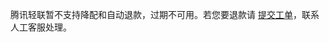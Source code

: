 ﻿腾讯轻联暂不支持降配和自动退款，过期不可用。若您要退款请 [提交工单](https://console.cloud.tencent.com/workorder/category)，联系人工客服处理。
